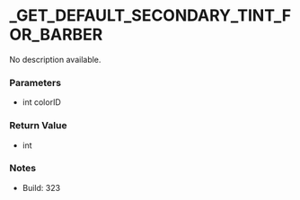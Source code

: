 # _GET_DEFAULT_SECONDARY_TINT_FOR_BARBER

No description available.

### Parameters
* int colorID

### Return Value
* int

### Notes
* Build: 323


